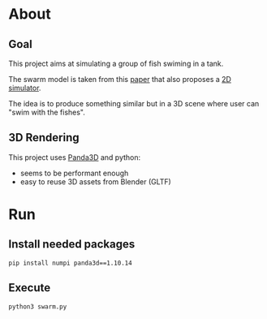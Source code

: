 # About

## Goal

This project aims at simulating a group of fish swiming in a tank.

The swarm model is taken from this [paper](https://www.sciencedirect.com/science/article/abs/pii/S0022519302930651?via%3Dihub) that also proposes a [2D simulator](https://www.complexity-explorables.org/explorables/flockn-roll/).

The idea is to produce something similar but in a 3D scene where user can "swim with the fishes".

## 3D Rendering

This project uses [Panda3D](https://www.panda3d.org/) and python:

 - seems to be performant enough
 - easy to reuse 3D assets from Blender (GLTF)

 # Run

 ## Install needed packages

    pip install numpi panda3d==1.10.14

## Execute

    python3 swarm.py    

